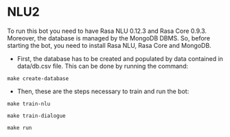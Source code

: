 # NLU2

To run this bot you need to have Rasa NLU 0.12.3 and Rasa Core 0.9.3. Moreover, the database is managed by the MongoDB DBMS. So, before starting the bot, you need to install Rasa NLU, Rasa Core and MongoDB. 

- First, the database has to be created and populated by data contained in data/db.csv file. This can be done by running the command:

``` make create-database ```

- Then, these are the steps necessary to train and run the bot:

``` make train-nlu ```

``` make train-dialogue ```

``` make run ```

